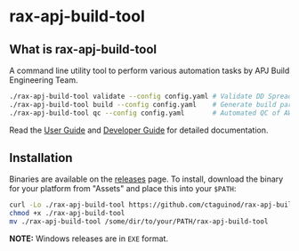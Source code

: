 # rax-apj-build-tool

## What is rax-apj-build-tool

A command line utility tool to perform various automation tasks by APJ Build Engineering Team.

``` bash
./rax-apj-build-tool validate --config config.yaml # Validate DD Spreadsheet if all required fields are not empty
./rax-apj-build-tool build --config config.yaml    # Generate build parameters (.tf. .tfvars) from validated DD spreadsheet
./rax-apj-build-tool qc --config config.yaml       # Automated QC of AWS Environment using validated DD spreadsheet
```

Read the [User Guide](./docs/USER_GUIDE.md) and [Developer Guide](./docs/DEVELOPER_GUIDE.md) for detailed documentation.

## Installation

Binaries are available on the [releases](https://github.com/ctaguinod/rax-apj-build-tool/releases) page. To install, download the binary for your platform from "Assets" and place this into your `$PATH`:

```bash
curl -Lo ./rax-apj-build-tool https://github.com/ctaguinod/rax-apj-build-tool/releases/download/v0.0.1/rax-apj-build-tool-v0.9.1-$(uname | tr '[:upper:]' '[:lower:]')-amd64
chmod +x ./rax-apj-build-tool
mv ./rax-apj-build-tool /some/dir/to/your/PATH/rax-apj-build-tool
```

**NOTE:** Windows releases are in `EXE` format.